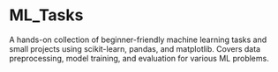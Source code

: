 # ML_Tasks
A hands-on collection of beginner-friendly machine learning tasks and small projects using scikit-learn, pandas, and matplotlib. Covers data preprocessing, model training, and evaluation for various ML problems.
